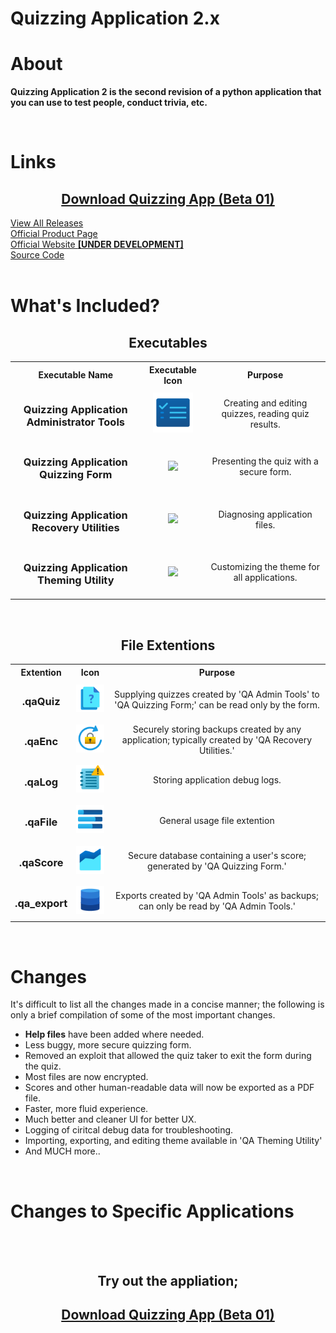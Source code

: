 <link rel="icon" href="/.icons/favicon.ico" type="image/x-icon" />

# Quizzing Application 2.x
# About
<p><strong>Quizzing Application 2 is the second revision of a python application that you can use to test people, conduct trivia, etc.</strong></p>
<br>

# Links
<!-- <button style="bg=#ff0000", onclick="https://geetanshgautam.wixsite.com/home/qa-ver2-product-page">
Product Page
</button> -->
<!-- [Product Page](https://geetanshgautam.wixsite.com/qa-ver2-product-page) -->
<center><h2><a href="https://github.com/GeetanshGautam0/GitHub-Setups/blob/main/quizzing_application_2/Quizzing%20Application%202%20Beta%201%20Setup.exe?raw=true" target="_">Download Quizzing App (Beta 01)</a></h2></center>
<a href="https://github.com/GeetanshGautam0/cmf-qas/releases/">View All Releases</a>
<br>
<a href="https://geetanshgautam.wixsite.com/home/qa-ver2-product-page">Official Product Page</a>
<br>
<a href="https://geetanshgautam.wixsite.com/home">Official Website <strong>[UNDER DEVELOPMENT]</strong></a>
<br>
<a href="https://geetanshgautam0.github.io/cmf-qas">Source Code</a>

<br>
<br>

# What's Included?
<center><h2>Executables</h2></center>
<table>
    <tr>
        <th><center>Executable Name</center></th>
        <th><center>Executable Icon</center></th>
        <th><center>Purpose</center></th>
    </tr>
    <tr>
        <td><h3><center><strong>Quizzing Application Administrator Tools</strong></center></h3></td>
        <td><center><img src="https://raw.githubusercontent.com/GeetanshGautam-CodingMadeFun/qas/master/.icons/admin_tools.png" alt="Admin Tools Icon"/></center></td>
        <td><center>Creating and editing quizzes, reading quiz results.</center></td>
    </tr>
        <td>
            <h3>
                <center><strong>
                Quizzing Application Quizzing Form
                </strong></center>
            </h3>
        </td>
        <td>
            <center>
            <img src="https://raw.githubusercontent.com/GeetanshGautam0/qas/master/.icons/quizzing_tool.png"/>
            </center>
        </td>
        <td><center>Presenting the quiz with a secure form.</center></td>
    <tr>
        <td>
            <h3>
                <center><strong>
                Quizzing Application Recovery Utilities
                </strong></center>
            </h3>
        </td>
        <td>
            <center>
            <img src="https://raw.githubusercontent.com/GeetanshGautam0/qas/master/.icons/ftsra.png"/>
            </center>
        </td>
        <td><center>Diagnosing application files.</center></td>
    </tr>
    <tr>
        <td>
            <h3>
                <center><strong>
                Quizzing Application Theming Utility
                </strong></center>
            </h3>
        </td>
        <td>
            <center>
            <img src="https://raw.githubusercontent.com/GeetanshGautam0/qas/master/.icons/themer.png"/>
            </center>
        </td>
        <td><center>Customizing the theme for all applications.</center></td>
    </tr>
</table>

<br>
<center><h2>File Extentions</h2></center>
<table>
    <tr>
        <th><center>Extention</center></th>
        <th><center>Icon</center></th>
        <th><center>Purpose</center></th>
    </tr>
    <tr>
        <td><h3><center><strong>.qaQuiz</strong></center></h3></td>
        <td><center><img src="https://raw.githubusercontent.com/GeetanshGautam-CodingMadeFun/qas/master/.icons/qaQuiz.png" alt="Admin Tools Icon"/></center></td>
        <td><center>Supplying quizzes created by 'QA Admin Tools' to 'QA Quizzing Form;' can be read only by the form.</center></td>
    </tr>
        <td><h3><center><strong>.qaEnc</strong></center></h3></td>
        <td><center><img src="https://raw.githubusercontent.com/GeetanshGautam-CodingMadeFun/qas/master/.icons/qaEnc.png" alt="Admin Tools Icon"/></center></td>
        <td><center>Securely storing backups created by any application; typically created by 'QA Recovery Utilities.'</center></td>
    <tr>
        <td><h3><center><strong>.qaLog</strong></center></h3></td>
        <td><center><img src="https://raw.githubusercontent.com/GeetanshGautam-CodingMadeFun/qas/master/.icons/qaLog.png" alt="Admin Tools Icon"/></center></td>
        <td><center>Storing application debug logs.</center></td>
    </tr>
    <tr>
        <td><h3><center><strong>.qaFile</strong></center></h3></td>
        <td><center><img src="https://raw.githubusercontent.com/GeetanshGautam-CodingMadeFun/qas/master/.icons/qaFile_64.png" alt="Admin Tools Icon"/></center></td>
        <td><center>General usage file extention</center></td>
    </tr>
    <tr>
        <td><h3><center><strong>.qaScore</strong></center></h3></td>
        <td><center><img src="https://raw.githubusercontent.com/GeetanshGautam-CodingMadeFun/qas/master/.icons/qaScore.png" alt="Admin Tools Icon"/></center></td>
        <td><center>Secure database containing a user's score; generated by 'QA Quizzing Form.'</center></td>
    </tr>
    <tr>
        <td><h3><center><strong>.qa_export</strong></center></h3></td>
        <td><center><img src="https://raw.githubusercontent.com/GeetanshGautam-CodingMadeFun/qas/master/.icons/qa_export.png" alt="Admin Tools Icon"/></center></td>
        <td><center>Exports created by 'QA Admin Tools' as backups; can only be read by 'QA Admin Tools.'</center></td>
    </tr>
</table>

<br>

# Changes
<p>It's difficult to list all the changes made in a concise manner; the following is only a brief compilation of some of the most important changes.</p>
<ul>
    <li><strong>Help files</strong> have been added where needed.</li>
    <li>Less buggy, more secure quizzing form.</li>
    <li>Removed an exploit that allowed the quiz taker to exit the form during the quiz.</li>
    <li>Most files are now encrypted.</li>
    <li>Scores and other human-readable data will now be exported as a PDF file.</li>
    <li>Faster, more fluid experience.</li>
    <li>Much better and cleaner UI for better UX.</li>
    <li>Logging of ciritcal debug data for troubleshooting.</li>
    <li>Importing, exporting, and editing theme available in 'QA Theming Utility'</li>
    <li>And MUCH more..</li>
</ul>

<br>

# Changes to Specific Applications

<!-- Put the following in at the end -->

<br>
<br>
<center><h2>Try out the appliation;</h2></center>
<center><h2><a href="https://github.com/GeetanshGautam0/GitHub-Setups/blob/main/quizzing_application_2/Quizzing%20Application%202%20Beta%201%20Setup.exe?raw=true" target="_">Download Quizzing App (Beta 01)</a></h2></center>
